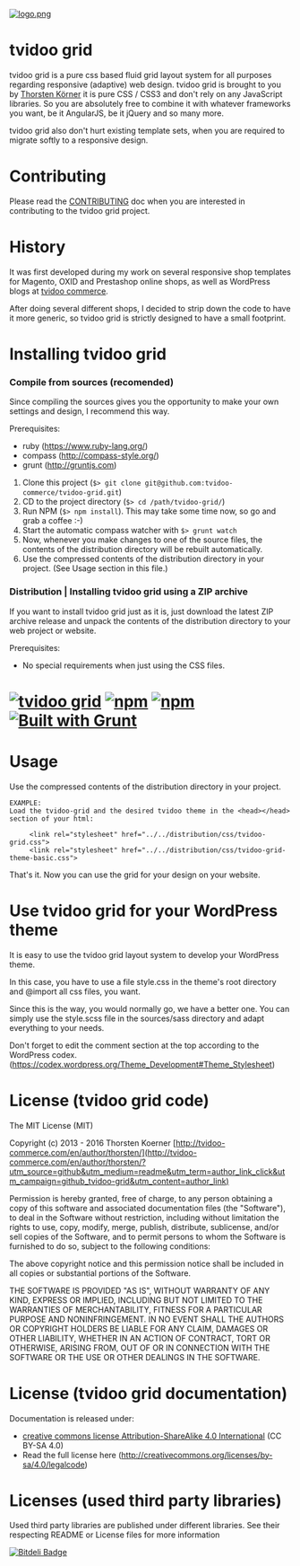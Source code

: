 [![logo.png](http://www.tvidoo-commerce.com/wp-content/uploads/2015/04/tvidoo_logo_commerce_2015_72dpi_150.png?github_repo=tvidoo-grid)](http://www.tvidoo-commerce.com/en/author/thorsten/?utm_source=github&utm_medium=readme&utm_term=logo_click&utm_campaign=github_tvidoo-grid&utm_content=logo)

tvidoo grid
===
tvidoo grid is a pure css based fluid grid layout system for all purposes regarding responsive (adaptive) web design. tvidoo grid is brought to you by [Thorsten Körner](http://www.tvidoo-commerce.com/en/author/thorsten/) it is pure CSS / CSS3 and don't rely on any JavaScript libraries. So you are absolutely free to combine it with whatever frameworks you want, be it AngularJS, be it jQuery and so many more.

tvidoo grid also don't hurt existing template sets, when you are required to migrate softly to a responsive design.

Contributing
===
Please read the [CONTRIBUTING](https://github.com/tvidoo-commerce/tvidoo-grid/blob/master/CONTRIBUTING.md) doc when you are interested in contributing to the tvidoo grid project.

History
===
It was first developed during my work on several responsive shop templates for Magento, OXID and Prestashop online shops, as well as WordPress blogs at [tvidoo commerce](http://www.tvidoo-commerce.com).

After doing several different shops, I decided to strip down the code to have it more generic, so tvidoo grid is strictly designed to have a small footprint.


Installing tvidoo grid
===
### Compile from sources (recomended)
Since compiling the sources gives you the opportunity to make your own settings and design, I recommend this way.
 
Prerequisites:
- ruby (https://www.ruby-lang.org/)
- compass (http://compass-style.org/)
- grunt (http://gruntjs.com)

1. Clone this project (```$> git clone git@github.com:tvidoo-commerce/tvidoo-grid.git```)
2. CD to the project directory (```$> cd /path/tvidoo-grid/```)
3. Run NPM (```$> npm install```). This may take some time now, so go and grab a coffee :-) 
4. Start the automatic compass watcher with ```$> grunt watch```
5. Now, whenever you make changes to one of the source files, the contents of the distribution directory will be rebuilt automatically.
6. Use the compressed contents of the distribution directory in your project. (See Usage section in this file.)

### Distribution | Installing tvidoo grid using a ZIP archive
If you want to install tvidoo grid just as it is, just download the latest ZIP archive release and unpack the contents of the distribution directory to your web project or website.

Prerequisites:
- No special requirements when just using the CSS files. 


[![tvidoo grid](https://img.shields.io/badge/tvidoo--grid-v_0.9__beta-blue.svg)](https://github.com/tvidoo-commerce/tvidoo-grid) [![npm](https://img.shields.io/npm/l/express.svg)](https://opensource.org/licenses/MIT) [![npm](https://img.shields.io/npm/v/npm.svg)](https://www.npmjs.com) [![Built with Grunt](https://cdn.gruntjs.com/builtwith.png)](http://gruntjs.com/)
===

Usage
===
Use the compressed contents of the distribution directory in your project.

	EXAMPLE:
	Load the tvidoo-grid and the desired tvidoo theme in the <head></head> section of your html:
	
         <link rel="stylesheet" href="../../distribution/css/tvidoo-grid.css">
         <link rel="stylesheet" href="../../distribution/css/tvidoo-grid-theme-basic.css">
         
That's it. Now you can use the grid for your design on your website.

Use tvidoo grid for your WordPress theme
===
It is easy to use the tvidoo grid layout system to develop your WordPress theme.

In this case, you have to use a file style.css in the theme's root directory and @import all css files, you want.

Since this is the way, you would normally go, we have a better one. You can simply use the style.scss file in the sources/sass directory and adapt everything to your needs.

Don't forget to edit the comment section at the top according to the WordPress codex. (https://codex.wordpress.org/Theme_Development#Theme_Stylesheet)

License (tvidoo grid code)
===
The MIT License (MIT)

Copyright (c) 2013 - 2016 Thorsten Koerner [http://tvidoo-commerce.com/en/author/thorsten/](http://tvidoo-commerce.com/en/author/thorsten/?utm_source=github&utm_medium=readme&utm_term=author_link_click&utm_campaign=github_tvidoo-grid&utm_content=author_link)

Permission is hereby granted, free of charge, to any person obtaining a copy
of this software and associated documentation files (the "Software"), to deal
in the Software without restriction, including without limitation the rights
to use, copy, modify, merge, publish, distribute, sublicense, and/or sell
copies of the Software, and to permit persons to whom the Software is
furnished to do so, subject to the following conditions:

The above copyright notice and this permission notice shall be included in
all copies or substantial portions of the Software.

THE SOFTWARE IS PROVIDED "AS IS", WITHOUT WARRANTY OF ANY KIND, EXPRESS OR
IMPLIED, INCLUDING BUT NOT LIMITED TO THE WARRANTIES OF MERCHANTABILITY,
FITNESS FOR A PARTICULAR PURPOSE AND NONINFRINGEMENT. IN NO EVENT SHALL THE
AUTHORS OR COPYRIGHT HOLDERS BE LIABLE FOR ANY CLAIM, DAMAGES OR OTHER
LIABILITY, WHETHER IN AN ACTION OF CONTRACT, TORT OR OTHERWISE, ARISING FROM,
OUT OF OR IN CONNECTION WITH THE SOFTWARE OR THE USE OR OTHER DEALINGS IN
THE SOFTWARE.

License (tvidoo grid documentation)
===

Documentation is released under:
- [creative commons license Attribution-ShareAlike 4.0 International](http://creativecommons.org/licenses/by-sa/4.0/) (CC BY-SA 4.0)
- Read the full license here (http://creativecommons.org/licenses/by-sa/4.0/legalcode)

Licenses (used third party libraries)
===
Used third party libraries are published under different libraries. See their respecting README or License files for more information

[![Bitdeli Badge](https://d2weczhvl823v0.cloudfront.net/tvidoo-commerce/tvidoo-grid/trend.png)](https://bitdeli.com/free "Bitdeli Badge")